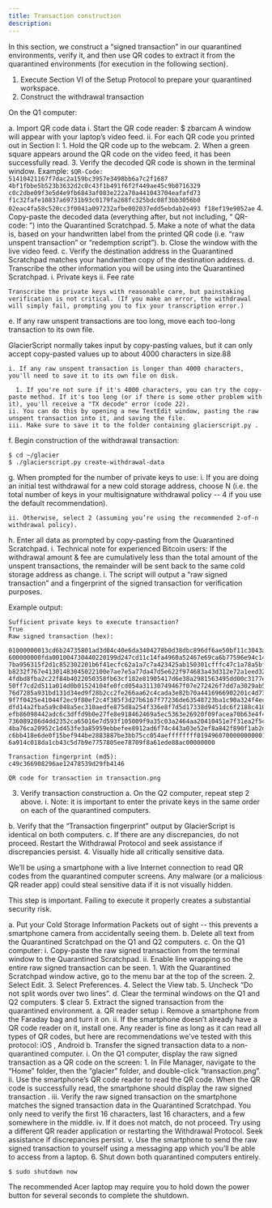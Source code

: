 ```yaml
---
title: Transaction construction
description:
---
```


In this section, we construct a “signed transaction” in our quarantined environments, verify it, and then use QR codes to extract it from the quarantined environments (for execution in the following section).

1. Execute Section VI of the Setup Protocol to prepare your quarantined workspace.
2. Construct the withdrawal transaction

On the Q1 computer:

  a. Import QR code data
    i. Start the QR code reader: $ zbarcam
    A window will appear with your laptop’s video feed.
    ii. For each QR code you printed out in Section I:
      1. Hold the QR code up to the webcam.
      2. When a green square appears around the QR code on the video feed, it has been successfully read.
      3. Verify the decoded QR code is shown in the terminal window. Example:
      ```
      $QR-Code:
      51410421167f7dac2a159bc3957e3498bb6a7c2f1687
      4bf1fbbe5b523b3632d2c0c43f1b491f6f2f449ae45c9b0716329
      c0c2dbe09f3e5d4e9fb6843af083e222a70a441043704eafafd73
      f1c32fafe10837a69731b93c0179fa268fc325bdc08f3bb3056b0
      02eac4fa58c520cc3f0041a097232afbe002037edd5ebdab2e493
      f18ef19e9052ae
      ```
      4. Copy-paste the decoded data (everything after, but not including, “ QR-code: ”) into the Quarantined Scratchpad.
      5. Make a note of what the data is, based on your handwritten label from the
      printed QR code (i.e. “raw unspent transaction” or “redemption script”).
  b. Close the window with the live video feed.
  c. Verify the destination address in the Quarantined Scratchpad matches your handwritten copy of the destination address.
  d. Transcribe the other information you will be using into the Quarantined Scratchpad.
    i. Private keys
    ii. Fee rate

    Transcribe the private keys with reasonable care, but painstaking verification is not critical. (If you make an error, the withdrawal will simply fail, prompting you to fix your transcription error.)

  e. If any raw unspent transactions are too long, move each too-long transaction to its own file.

  GlacierScript normally takes input by copy-pasting values, but it can only accept copy-pasted values up to about 4000 characters in size.88

    i. If any raw unspent transaction is longer than 4000 characters, you'll need to save it to its own file on disk.

      1. If you're not sure if it's 4000 characters, you can try the copy-paste method. If it's too long (or if there is some other problem with it), you'll receive a "TX decode" error (code 22).
    ii. You can do this by opening a new TextEdit window, pasting the raw unspent transaction into it, and saving the file.
    iii. Make sure to save it to the folder containing glacierscript.py .
  f. Begin construction of the withdrawal transaction:
  ```
  $ cd ~/glacier
  $ ./glacierscript.py create-withdrawal-data
  ```

  g. When prompted for the number of private keys to use:
    i. If you are doing an initial test withdrawal for a new cold storage address, choose N (i.e. the total number of keys in your multisignature withdrawal policy -- 4 if you use the default recommendation).

    ii. Otherwise, select 2 (assuming you’re using the recommended 2-of-n withdrawal policy).
  h. Enter all data as prompted by copy-pasting from the Quarantined Scratchpad.
    i. Technical note for experienced Bitcoin users: If the withdrawal amount & fee are cumulatively less than the total amount of the unspent transactions, the remainder will be sent back to the same cold storage address as change.
  i. The script will output a “raw signed transaction” and a fingerprint of the signed transaction for verification purposes.

  Example output:
  ```
  Sufficient private keys to execute transaction?
  True
  Raw signed transaction (hex):

  01000000013cd6b24735801ad3d04c40e6da3404278b0d38dbc896df6ae50bf11c3043a49
  600000000fda001004730440220199d247cd11c14fa4960a52467e69ca6b77596e94c14f2
  7ba956315f2d1c852302201b6f41ecfc62a1a7c7a423425ab150301cfffc47c1a78a5bf13
  b8232f767e41301483045022100e7ae7e5a77da47d5e622f974683a43d312e72a1eed329d
  4fdbd8fba2c22f84b4022050358fb63cf182e81905417d6e38a2981563495dd00c3177ee6
  50ff7cd2d511a014d0b01524104fe0fcd054a31130749467f07e272426f7dd7a3029ab5b0
  76d7285a931bd131d34ed9f28b2cc2fe266aa62c4cada3e82b70a4416966902201c4d7375
  9f7f0425e41044f2ec9f80ef2c4f385f3d27b6167f77236de63548723ba1c90a324f4ec46
  dfd14a2fba5a9c048a5ec310aedfe875d8a254f336e8f7d5d17338d9451dc6f2188c4104a
  efb86098442adc6c3dffd9b0e27fe8e918462469a5ec5363e26920f09facea70b63e4f4d2
  736089286d4dd2352ca65016e7d593f105009f9a35c03a2464aa20410451e7f31ea2f5cb1
  4ba76ca20952c1d453fe3a85959ebbefee8912ad6f74c443a03e52ef8a842f890f1ab2d69
  c6bb418e6de0f15bef944be2883887be3bb75cc054aeffffffff019496070000000000197
  6a914c018da1cb43c5d7b9e7757805ee78709f8a61ede88ac00000000

  Transaction fingerprint (md5):
  c49c366908296ae12478539d29fb4146

  QR code for transaction in transaction.png
  ```

3. Verify transaction construction
  a. On the Q2 computer, repeat step 2 above.
    i. Note: it is important to enter the private keys in the same order on each of the quarantined computers.

  b. Verify that the “Transaction fingerprint” output by GlacierScript is identical on both computers.
  c. If there are any discrepancies, do not proceed. Restart the Withdrawal Protocol and seek assistance if discrepancies persist.
4. Visually hide all critically sensitive data.

We’ll be using a smartphone with a live Internet connection to read QR codes from the quarantined computer screens. Any malware (or a malicious QR reader app) could steal sensitive data if it is not visually hidden.

This step is important. Failing to execute it properly creates a substantial security risk.

  a. Put your Cold Storage Information Packets out of sight -- this prevents a smartphone camera from accidentally seeing them.
  b. Delete all text from the Quarantined Scratchpad on the Q1 and Q2 computers.
  c. On the Q1 computer:
    i. Copy-paste the raw signed transaction from the terminal window to the Quarantined Scratchpad.
    ii. Enable line wrapping so the entire raw signed transaction can be seen.
      1. With the Quarantined Scratchpad window active, go to the menu bar at the top of the screen.
      2. Select Edit.
      3. Select Preferences.
      4. Select the View tab.
      5. Uncheck “Do not split words over two lines”.
  d. Clear the terminal windows on the Q1 and Q2 computers. $ clear
5. Extract the signed transaction from the quarantined environment.
  a. QR reader setup
    i. Remove a smartphone from the Faraday bag and turn it on.
    ii. If the smartphone doesn’t already have a QR code reader on it, install one. Any reader is fine as long as it can read all types of QR codes, but here are recommendations we’ve tested with this protocol: iOS , Android
  b. Transfer the signed transaction data to a non-quarantined computer.
    i. On the Q1 computer, display the raw signed transaction as a QR code on the screen:
      1. In File Manager, navigate to the “Home” folder, then the “glacier” folder, and double-click “transaction.png”.
    ii. Use the smartphone’s QR code reader to read the QR code. When the QR code is successfully read, the smartphone should display the raw signed transaction .
    iii. Verify the raw signed transaction on the smartphone matches the signed transaction data in the Quarantined Scratchpad. You only need to verify the first 16 characters, last 16 characters, and a few somewhere in the middle.
    iv. If it does not match, do not proceed. Try using a different QR reader application or restarting the Withdrawal Protocol. Seek assistance if discrepancies persist.
    v. Use the smartphone to send the raw signed transaction to yourself using a messaging app which you’ll be able to access from a laptop.
6. Shut down both quarantined computers entirely.
```
$ sudo shutdown now
```
The recommended Acer laptop may require you to hold down the power button for several seconds to complete the shutdown.

